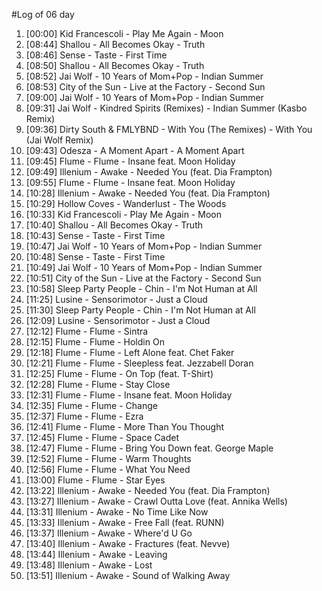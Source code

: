 #Log of 06 day

1. [00:00] Kid Francescoli - Play Me Again - Moon
1. [08:44] Shallou - All Becomes Okay - Truth
1. [08:46] Sense - Taste - First Time
1. [08:50] Shallou - All Becomes Okay - Truth
1. [08:52] Jai Wolf - 10 Years of Mom+Pop - Indian Summer
1. [08:53] City of the Sun - Live at the Factory - Second Sun
1. [09:00] Jai Wolf - 10 Years of Mom+Pop - Indian Summer
1. [09:31] Jai Wolf - Kindred Spirits (Remixes) - Indian Summer (Kasbo Remix)
1. [09:36] Dirty South & FMLYBND - With You (The Remixes) - With You (Jai Wolf Remix)
1. [09:43] Odesza - A Moment Apart - A Moment Apart
1. [09:45] Flume - Flume - Insane feat. Moon Holiday
1. [09:49] Illenium - Awake - Needed You (feat. Dia Frampton)
1. [09:55] Flume - Flume - Insane feat. Moon Holiday
1. [10:28] Illenium - Awake - Needed You (feat. Dia Frampton)
1. [10:29] Hollow Coves - Wanderlust - The Woods
1. [10:33] Kid Francescoli - Play Me Again - Moon
1. [10:40] Shallou - All Becomes Okay - Truth
1. [10:43] Sense - Taste - First Time
1. [10:47] Jai Wolf - 10 Years of Mom+Pop - Indian Summer
1. [10:48] Sense - Taste - First Time
1. [10:49] Jai Wolf - 10 Years of Mom+Pop - Indian Summer
1. [10:51] City of the Sun - Live at the Factory - Second Sun
1. [10:58] Sleep Party People - Chin - I'm Not Human at All
1. [11:25] Lusine - Sensorimotor - Just a Cloud
1. [11:30] Sleep Party People - Chin - I'm Not Human at All
1. [12:09] Lusine - Sensorimotor - Just a Cloud
1. [12:12] Flume - Flume - Sintra
1. [12:15] Flume - Flume - Holdin On
1. [12:18] Flume - Flume - Left Alone feat. Chet Faker
1. [12:21] Flume - Flume - Sleepless feat. Jezzabell Doran
1. [12:25] Flume - Flume - On Top (feat. T-Shirt)
1. [12:28] Flume - Flume - Stay Close
1. [12:31] Flume - Flume - Insane feat. Moon Holiday
1. [12:35] Flume - Flume - Change
1. [12:37] Flume - Flume - Ezra
1. [12:41] Flume - Flume - More Than You Thought
1. [12:45] Flume - Flume - Space Cadet
1. [12:47] Flume - Flume - Bring You Down feat. George Maple
1. [12:52] Flume - Flume - Warm Thoughts
1. [12:56] Flume - Flume - What You Need
1. [13:00] Flume - Flume - Star Eyes
1. [13:22] Illenium - Awake - Needed You (feat. Dia Frampton)
1. [13:27] Illenium - Awake - Crawl Outta Love (feat. Annika Wells)
1. [13:31] Illenium - Awake - No Time Like Now
1. [13:33] Illenium - Awake - Free Fall (feat. RUNN)
1. [13:37] Illenium - Awake - Where'd U Go
1. [13:40] Illenium - Awake - Fractures (feat. Nevve)
1. [13:44] Illenium - Awake - Leaving
1. [13:48] Illenium - Awake - Lost
1. [13:51] Illenium - Awake - Sound of Walking Away
